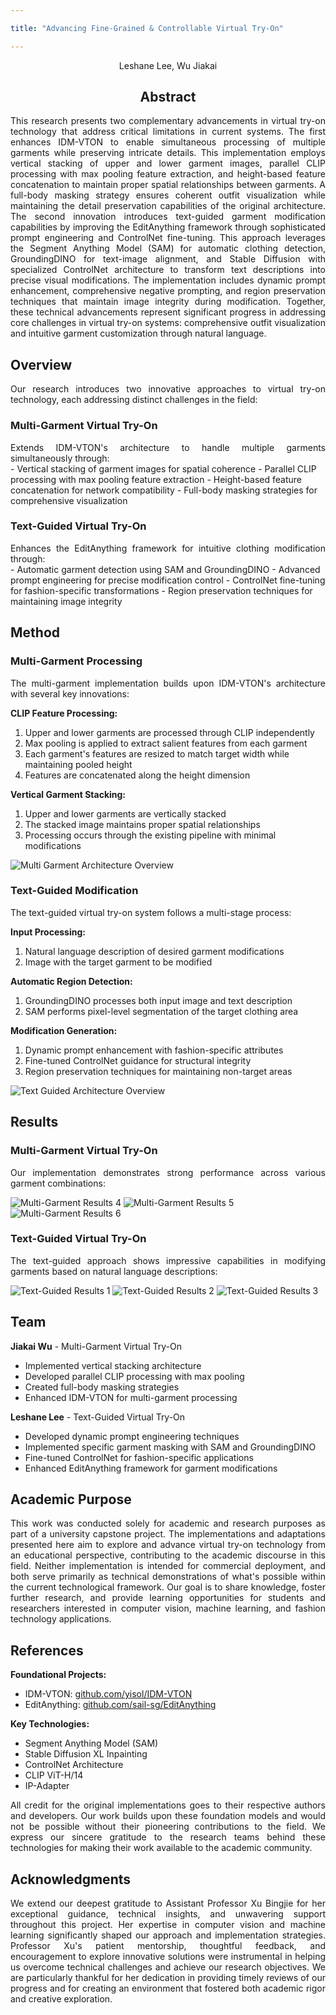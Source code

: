 ```yaml
---

title: "Advancing Fine-Grained & Controllable Virtual Try-On"

---
```


<div align="center">
<p>Leshane Lee, Wu Jiakai</p>
</div>

<div align="center">
<h2>Abstract</h2>
</div>

<div style="text-align: justify; text-justify: inter-word;">
This research presents two complementary advancements in virtual try-on technology that address critical limitations in current systems. The first enhances IDM-VTON to enable simultaneous processing of multiple garments while preserving intricate details. This implementation employs vertical stacking of upper and lower garment images, parallel CLIP processing with max pooling feature extraction, and height-based feature concatenation to maintain proper spatial relationships between garments. A full-body masking strategy ensures coherent outfit visualization while maintaining the detail preservation capabilities of the original architecture. The second innovation introduces text-guided garment modification capabilities by improving the EditAnything framework through sophisticated prompt engineering and ControlNet fine-tuning. This approach leverages the Segment Anything Model (SAM) for automatic clothing detection, GroundingDINO for text-image alignment, and Stable Diffusion with specialized ControlNet architecture to transform text descriptions into precise visual modifications. The implementation includes dynamic prompt enhancement, comprehensive negative prompting, and region preservation techniques that maintain image integrity during modification. Together, these technical advancements represent significant progress in addressing core challenges in virtual try-on systems: comprehensive outfit visualization and intuitive garment customization through natural language.

</div>

## Overview

<div style="text-align: justify; text-justify: inter-word;">
Our research introduces two innovative approaches to virtual try-on technology, each addressing distinct challenges in the field:

</div>

### Multi-Garment Virtual Try-On

<div style="text-align: justify; text-justify: inter-word;">
Extends IDM-VTON's architecture to handle multiple garments simultaneously through:

</div>
- Vertical stacking of garment images for spatial coherence
- Parallel CLIP processing with max pooling feature extraction
- Height-based feature concatenation for network compatibility
- Full-body masking strategies for comprehensive visualization

### Text-Guided Virtual Try-On

<div style="text-align: justify; text-justify: inter-word;">
Enhances the EditAnything framework for intuitive clothing modification through:

</div>
- Automatic garment detection using SAM and GroundingDINO
- Advanced prompt engineering for precise modification control
- ControlNet fine-tuning for fashion-specific transformations
- Region preservation techniques for maintaining image integrity

## Method

### Multi-Garment Processing

<div style="text-align: justify; text-justify: inter-word;">
The multi-garment implementation builds upon IDM-VTON's architecture with several key innovations:

</div>

**CLIP Feature Processing:**
1. Upper and lower garments are processed through CLIP independently
2. Max pooling is applied to extract salient features from each garment
3. Each garment's features are resized to match target width while maintaining pooled height
4. Features are concatenated along the height dimension

**Vertical Garment Stacking:**
1. Upper and lower garments are vertically stacked
2. The stacked image maintains proper spatial relationships
3. Processing occurs through the existing pipeline with minimal modifications


![Multi Garment Architecture Overview](assets/images/multigarment_architecture.png)

### Text-Guided Modification

<div style="text-align: justify; text-justify: inter-word;">
The text-guided virtual try-on system follows a multi-stage process:

</div>

**Input Processing:**
1. Natural language description of desired garment modifications
2. Image with the target garment to be modified

**Automatic Region Detection:**
1. GroundingDINO processes both input image and text description
2. SAM performs pixel-level segmentation of the target clothing area

**Modification Generation:**
1. Dynamic prompt enhancement with fashion-specific attributes
2. Fine-tuned ControlNet guidance for structural integrity
3. Region preservation techniques for maintaining non-target areas


![Text Guided Architecture Overview](assets/images/textguided_architecture.png)

## Results

### Multi-Garment Virtual Try-On

<div style="text-align: justify; text-justify: inter-word;">
Our implementation demonstrates strong performance across various garment combinations:


</div>

![Multi-Garment Results 4](assets/images/multigarment_demo_image_4.jpg)
![Multi-Garment Results 5](assets/images/multigarment_demo_image_5.jpg)
![Multi-Garment Results 6](assets/images/multigarment_demo_image_6.jpg)

### Text-Guided Virtual Try-On

<div style="text-align: justify; text-justify: inter-word;">
The text-guided approach shows impressive capabilities in modifying garments based on natural language descriptions:


</div>

![Text-Guided Results 1](assets/images/textguided_demo_image_1.jpeg)
![Text-Guided Results 2](assets/images/textguided_demo_image_2.png)
![Text-Guided Results 3](assets/images/textguided_demo_image_3.png)

## Team

**Jiakai Wu** - Multi-Garment Virtual Try-On

- Implemented vertical stacking architecture
- Developed parallel CLIP processing with max pooling
- Created full-body masking strategies
- Enhanced IDM-VTON for multi-garment processing

**Leshane Lee** - Text-Guided Virtual Try-On

- Developed dynamic prompt engineering techniques
- Implemented specific garment masking with SAM and GroundingDINO
- Fine-tuned ControlNet for fashion-specific applications
- Enhanced EditAnything framework for garment modifications

## Academic Purpose

<div style="text-align: justify; text-justify: inter-word;">
This work was conducted solely for academic and research purposes as part of a university capstone project. The implementations and adaptations presented here aim to explore and advance virtual try-on technology from an educational perspective, contributing to the academic discourse in this field. Neither implementation is intended for commercial deployment, and both serve primarily as technical demonstrations of what's possible within the current technological framework. Our goal is to share knowledge, foster further research, and provide learning opportunities for students and researchers interested in computer vision, machine learning, and fashion technology applications.

</div>

## References

**Foundational Projects:**
- IDM-VTON: [github.com/yisol/IDM-VTON](https://github.com/yisol/IDM-VTON)
- EditAnything: [github.com/sail-sg/EditAnything](https://github.com/sail-sg/EditAnything)

**Key Technologies:**
- Segment Anything Model (SAM)
- Stable Diffusion XL Inpainting
- ControlNet Architecture
- CLIP ViT-H/14
- IP-Adapter

<div style="text-align: justify; text-justify: inter-word;">
All credit for the original implementations goes to their respective authors and developers. Our work builds upon these foundation models and would not be possible without their pioneering contributions to the field. We express our sincere gratitude to the research teams behind these technologies for making their work available to the academic community.

</div>

## Acknowledgments

<div style="text-align: justify; text-justify: inter-word;">
We extend our deepest gratitude to Assistant Professor Xu Bingjie for her exceptional guidance, technical insights, and unwavering support throughout this project. Her expertise in computer vision and machine learning significantly shaped our approach and implementation strategies. Professor Xu's patient mentorship, thoughtful feedback, and encouragement to explore innovative solutions were instrumental in helping us overcome technical challenges and achieve our research objectives. We are particularly thankful for her dedication in providing timely reviews of our progress and for creating an environment that fostered both academic rigor and creative exploration.

</div>